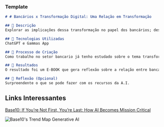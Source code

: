 ### Template

```markdown
# # Bancários x Transformação Digital: Uma Relação em Transformação

## 📒 Descrição
Explorar as implicações dessa transformação no papel dos bancários; destacando os desafios e as oportunidades que surgem em um cenário de inovação acelerada

## 🤖 Tecnologias Utilizadas
ChatGPT e Gammas App

## 🧐 Processo de Criação
Como trabalho no setor bancario já tenho estudado sobre o tema transformação digital no contexto bancario. No ChatGPT usei um prompt: "gere um texto que discorra sobre o tema (Bancários x Transformação Digital), em uma estrutura que poderá ser usado em um ebook." Depois de analisar o conteudo criei uma apresentação gerada com IA utilizado o texto do ChatGPT, compartilhando em pdf.

## 🚀 Resultados
O resultado foi um E-BOOK que gera reflexão sobre a relação entre bancários e a transformação digital a qual é marcada tanto por desafios quanto por oportunidades. Em um mundo em que a inovação é inevitável, os profissionais do setor precisam ser resilientes, curiosos e proativos. Ao fazer isso, não apenas garantirão sua relevância no mercado, mas também desempenharão um papel crucial na criação de um futuro financeiro mais ágil e humano. Com a adaptação contínua, os bancários podem não apenas sobreviver à transformação digital, mas prosperar nela, mostrando que, mesmo em um mundo cada vez mais automatizado, o fator humano ainda é insubstituível

## 💭 Reflexão (Opcional)
Surpreendente o que se pode fazer com os recursos da A.I. 
```


## Links Interessantes

[Base10: If You’re Not First, You’re Last: How AI Becomes Mission Critical](https://base10.vc/post/generative-ai-mission-critical/)

![Base10's Trend Map Generative AI](https://github.com/digitalinnovationone/lab-natty-or-not/assets/730492/f4df26e8-f8f7-4419-8252-c69d73ea930c)
